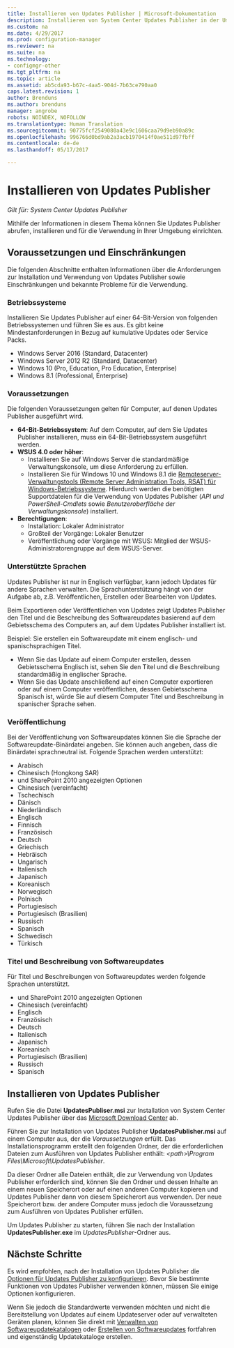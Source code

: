 ```yaml
---
title: Installieren von Updates Publisher | Microsoft-Dokumentation
description: Installieren von System Center Updates Publisher in der Umgebung
ms.custom: na
ms.date: 4/29/2017
ms.prod: configuration-manager
ms.reviewer: na
ms.suite: na
ms.technology:
- configmgr-other
ms.tgt_pltfrm: na
ms.topic: article
ms.assetid: ab5cda93-b67c-4aa5-904d-7b63ce790aa0
caps.latest.revision: 1
author: Brenduns
ms.author: brenduns
manager: angrobe
robots: NOINDEX, NOFOLLOW
ms.translationtype: Human Translation
ms.sourcegitcommit: 90775fcf2549080a43e9c1606caa79d9eb90a89c
ms.openlocfilehash: 996766d0bd9ab2a3acb1970414f0ae511d97fbff
ms.contentlocale: de-de
ms.lasthandoff: 05/17/2017

---
```

# <a name="install-updates-publisher"></a>Installieren von Updates Publisher

*Gilt für: System Center Updates Publisher*

Mithilfe der Informationen in diesem Thema können Sie Updates Publisher abrufen, installieren und für die Verwendung in Ihrer Umgebung einrichten.


## <a name="prerequisites-and-limitations"></a>Voraussetzungen und Einschränkungen
Die folgenden Abschnitte enthalten Informationen über die Anforderungen zur Installation und Verwendung von Updates Publisher sowie Einschränkungen und bekannte Probleme für die Verwendung.

### <a name="operating-systems"></a>Betriebssysteme
Installieren Sie Updates Publisher auf einer 64-Bit-Version von folgenden Betriebssystemen und führen Sie es aus. Es gibt keine Mindestanforderungen in Bezug auf kumulative Updates oder Service Packs.

-   Windows Server 2016 (Standard, Datacenter)
-   Windows Server 2012 R2 (Standard, Datacenter)
-   Windows 10 (Pro, Education, Pro Education, Enterprise)
-   Windows 8.1 (Professional, Enterprise)

### <a name="prerequisites"></a>Voraussetzungen
Die folgenden Voraussetzungen gelten für Computer, auf denen Updates Publisher ausgeführt wird.

-   **64-Bit-Betriebssystem**: Auf dem Computer, auf dem Sie Updates Publisher installieren, muss ein 64-Bit-Betriebssystem ausgeführt werden.
-   **WSUS 4.0 oder höher**:
    -   Installieren Sie auf Windows Server die standardmäßige Verwaltungskonsole, um diese Anforderung zu erfüllen.
    -   Installieren Sie für Windows 10 und Windows 8.1 die [Remoteserver-Verwaltungstools (Remote Server Administration Tools, RSAT) für Windows-Betriebssysteme](https://support.microsoft.com/help/2693643/remote-server-administration-tools-rsat-for-windows-operating-systems). Hierdurch werden die benötigten Supportdateien für die Verwendung von Updates Publisher (*API und PowerShell-Cmdlets* sowie *Benutzeroberfläche der Verwaltungskonsole*) installiert.
-   **Berechtigungen**:
    -   Installation: Lokaler Administrator
    -   Großteil der Vorgänge: Lokaler Benutzer
    -   Veröffentlichung oder Vorgänge mit WSUS: Mitglied der WSUS-Administratorengruppe auf dem WSUS-Server.

### <a name="supported-languages"></a>Unterstützte Sprachen
Updates Publisher ist nur in Englisch verfügbar, kann jedoch Updates für andere Sprachen verwalten. Die Sprachunterstützung hängt von der Aufgabe ab, z.B. Veröffentlichen, Erstellen oder Bearbeiten von Updates.

Beim Exportieren oder Veröffentlichen von Updates zeigt Updates Publisher den Titel und die Beschreibung des Softwareupdates basierend auf dem Gebietsschema des Computers an, auf dem Updates Publisher installiert ist.

Beispiel: Sie erstellen ein Softwareupdate mit einem englisch- und spanischsprachigen Titel.

-   Wenn Sie das Update auf einem Computer erstellen, dessen Gebietsschema Englisch ist, sehen Sie den Titel und die Beschreibung standardmäßig in englischer Sprache.
-   Wenn Sie das Update anschließend auf einen Computer exportieren oder auf einem Computer veröffentlichen, dessen Gebietsschema Spanisch ist, würde Sie auf diesem Computer Titel und Beschreibung in spanischer Sprache sehen.

### <a name="publishing"></a>Veröffentlichung
Bei der Veröffentlichung von Softwareupdates können Sie die Sprache der Softwareupdate-Binärdatei angeben. Sie können auch angeben, dass die Binärdatei sprachneutral ist. Folgende Sprachen werden unterstützt:

-   Arabisch
-   Chinesisch (Hongkong SAR)
-   und SharePoint 2010 angezeigten Optionen
-   Chinesisch (vereinfacht)
-   Tschechisch
-   Dänisch
-   Niederländisch
-   Englisch
-   Finnisch
-   Französisch
-   Deutsch
-   Griechisch
-   Hebräisch
-   Ungarisch
-   Italienisch
-   Japanisch
-   Koreanisch
-   Norwegisch
-   Polnisch
-   Portugiesisch
-   Portugiesisch (Brasilien)
-   Russisch
-   Spanisch
-   Schwedisch
-   Türkisch

### <a name="software-update-titles-and-descriptions"></a>Titel und Beschreibung von Softwareupdates
Für Titel und Beschreibungen von Softwareupdates werden folgende Sprachen unterstützt.

-   und SharePoint 2010 angezeigten Optionen
-   Chinesisch (vereinfacht)
-   Englisch
-   Französisch
-   Deutsch
-   Italienisch
-   Japanisch
-   Koreanisch
-   Portugiesisch (Brasilien)
-   Russisch
-   Spanisch



## <a name="install-updates-publisher"></a>Installieren von Updates Publisher
Rufen Sie die Datei **UpdatesPubliser.msi** zur Installation von System Center Updates Publisher über das [Microsoft Download Center](https://go.microsoft.com/fwlink/?linkid=847967) ab.

Führen Sie zur Installation von Updates Publisher **UpdatesPublisher.msi** auf einem Computer aus, der die *Voraussetzungen* erfüllt. Das Installationsprogramm erstellt den folgenden Ordner, der die erforderlichen Dateien zum Ausführen von Updates Publisher enthält: *&lt;path&gt;\Program Files\Microsoft\UpdatesPublisher*.

Da dieser Ordner alle Dateien enthält, die zur Verwendung von Updates Publisher erforderlich sind, können Sie den Ordner und dessen Inhalte an einem neuen Speicherort oder auf einen anderen Computer kopieren und Updates Publisher dann von diesem Speicherort aus verwenden. Der neue Speicherort bzw. der andere Computer muss jedoch die Voraussetzung zum Ausführen von Updates Publisher erfüllen.

Um Updates Publisher zu starten, führen Sie nach der Installation **UpdatesPublisher.exe** im *UpdatesPublisher*-Ordner aus.

## <a name="next-steps"></a>Nächste Schritte
 Es wird empfohlen, nach der Installation von Updates Publisher die [Optionen für Updates Publisher zu konfigurieren](/tools/updates-publisher-options). Bevor Sie bestimmte Funktionen von Updates Publisher verwenden können, müssen Sie einige Optionen konfigurieren.

 Wenn Sie jedoch die Standardwerte verwenden möchten und nicht die Bereitstellung von Updates auf einem Updateserver oder auf verwalteten Geräten planen, können Sie direkt mit [Verwalten von Softwareupdatekatalogen](/tools/updates-publisher-catalogs) oder [Erstellen von Softwareupdates](/tools/create-updates-with-updates-publisher) fortfahren und eigenständig Updatekataloge erstellen.

